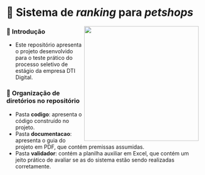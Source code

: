 # :dog: Sistema de _ranking_ para _petshops_

<img src="https://images.unsplash.com/photo-1552053831-71594a27632d?q=80&w=1924&auto=format&fit=crop&ixlib=rb-4.0.3&ixid=M3wxMjA3fDB8MHxwaG90by1wYWdlfHx8fGVufDB8fHx8fA%3D%3D" align="right" width="300">

### :round_pushpin: Introdução
- Este repositório apresenta o projeto desenvolvido para o teste prático do processo seletivo de estágio da empresa DTI Digital.

### :round_pushpin: Organização de diretórios no repositório
- Pasta **codigo**: apresenta o código construído no projeto.
- Pasta **documentacao**: apresenta o guia do projeto em PDF, que contém premissas assumidas.
- Pasta **validador**: contém a planilha auxiliar em Excel, que contém um jeito prático de avaliar se as do sistema estão sendo realizadas corretamente.
